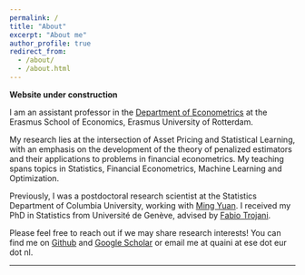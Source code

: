 ```yaml
---
permalink: /
title: "About"
excerpt: "About me"
author_profile: true
redirect_from: 
  - /about/
  - /about.html
---
```


**Website under construction**

I am an assistant professor in the [Department of Econometrics](https://www.eur.nl/en/ese/department-econometrics) at the 
Erasmus School of Economics, Erasmus University of Rotterdam. 

My research lies at the intersection of Asset Pricing and Statistical Learning, with an emphasis on the development of the theory of penalized estimators and their applications to problems in financial econometrics. My teaching spans topics in Statistics, Financial Econometrics, Machine Learning and Optimization. 

Previously, I was a postdoctoral research scientist at the Statistics Department of Columbia University, working with [Ming Yuan](http://www.columbia.edu/~my2550/). I received my PhD in Statistics from Université de Genève, advised by [Fabio Trojani](https://www.fabiotrojani.com/en/). 

Please feel free to reach out if we may share research interests! You can find me on [Github](https://github.com/a91quaini) and [Google Scholar](https://scholar.google.com/citations?user=80CfP6AAAAAJ&hl=en) or email me at quaini at ese dot eur dot nl.

___
